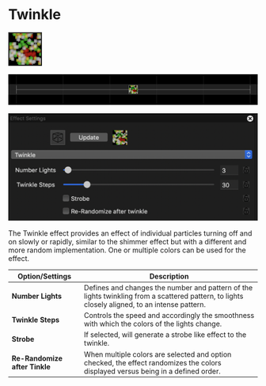 # Twinkle

![Icon](<../../.gitbook/assets/image (342).png>)

![Sequencer Grid](<../../.gitbook/assets/image (795).png>)

![](<../../.gitbook/assets/image (693).png>)

The Twinkle effect provides an effect of individual particles turning off and on slowly or rapidly, similar to the shimmer effect but with a different and more random implementation. One or multiple colors can be used for the effect.

| Option/Settings               | Description                                                                                                                                    |
| ----------------------------- | ---------------------------------------------------------------------------------------------------------------------------------------------- |
| **Number Lights**             | Defines and changes the number and pattern of the lights twinkling from a scattered pattern, to lights closely aligned, to an intense pattern. |
| **Twinkle Steps**             | Controls the speed and accordingly the smoothness with which the colors of the lights change.                                                  |
| **Strobe**                    | If selected, will generate a strobe like effect to the twinkle.                                                                                |
| **Re-Randomize after Tinkle** | When multiple colors are selected and option checked, the effect randomizes the colors displayed versus being in a defined order.              |
